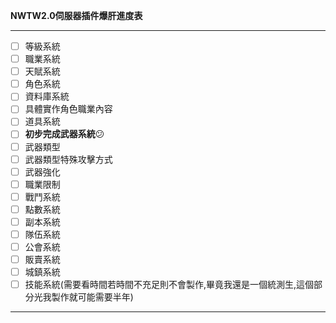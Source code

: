 **NWTW2.0伺服器插件爆肝進度表**

---



* [ ]  等級系統
* [ ]  職業系統
* [ ]  天賦系統
* [ ]  角色系統
* [ ]  資料庫系統
* [ ]  具體實作角色職業內容
* [ ]  道具系統
* [ ]  **初步完成武器系統**😕
* [ ]  武器類型
* [ ]  武器類型特殊攻擊方式
* [ ]  武器強化
* [ ]  職業限制
* [ ]  戰鬥系統
* [ ]  點數系統
* [ ]  副本系統
* [ ]  隊伍系統
* [ ]  公會系統
* [ ]  販賣系統
* [ ]  城鎮系統
* [ ]  技能系統(需要看時間若時間不充足則不會製作,畢竟我還是一個統測生,這個部分光我製作就可能需要半年)

---
